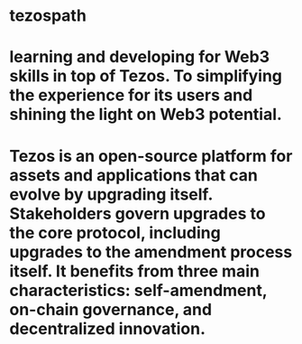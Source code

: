 # tezospath
# learning and developing for Web3 skills in top of Tezos. To simplifying the experience for its users and shining the light on Web3 potential. 
# Tezos is an open-source platform for assets and applications that can evolve by upgrading itself. Stakeholders govern upgrades to the core protocol, including upgrades to the amendment process itself. It benefits from three main characteristics: self-amendment, on-chain governance, and decentralized innovation.
